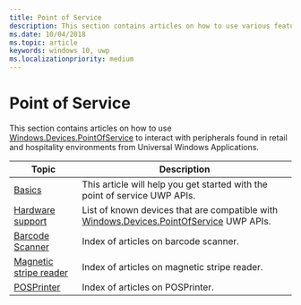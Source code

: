 ```yaml
---
title: Point of Service
description: This section contains articles on how to use various features of the Point of Service namespace.
ms.date: 10/04/2018
ms.topic: article
keywords: windows 10, uwp
ms.localizationpriority: medium
---
```

# Point of Service
This section contains articles on how to use [Windows.Devices.PointOfService](https://docs.microsoft.com/uwp/api/windows.devices.pointofservice) to interact with peripherals found in retail and hospitality environments from Universal Windows Applications.

| Topic | Description |
|------|------------|
| [Basics](pos-basics.md) | This article will help you get started with the point of service UWP APIs. |
| [Hardware support](pos-device-support.md) | List of known devices that are compatible with [Windows.Devices.PointOfService](https://docs.microsoft.com/uwp/api/Windows.Devices.PointOfService) UWP APIs. |
| [Barcode Scanner](pos-barcodescanner.md) | Index of articles on barcode scanner. |
| [Magnetic stripe reader](pos-magnetic-stripe-reader.md) | Index of articles on magnetic stripe reader.
| [POSPrinter](pos-printer.md) | Index of articles on POSPrinter. |